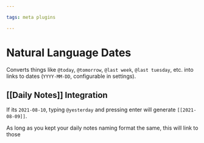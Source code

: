 ```yaml
---

tags: meta plugins

---
```


# Natural Language Dates

Converts things like `@today`, `@tomorrow`, `@last week`, `@last tuesday`, etc. into links to dates (`YYYY-MM-DD`, configurable in settings).

## [[Daily Notes]] Integration

If its `2021-08-10`, typing `@yesterday` and pressing enter will generate `[[2021-08-09]]`.

As long as you kept your daily notes naming format the same, this will link to those